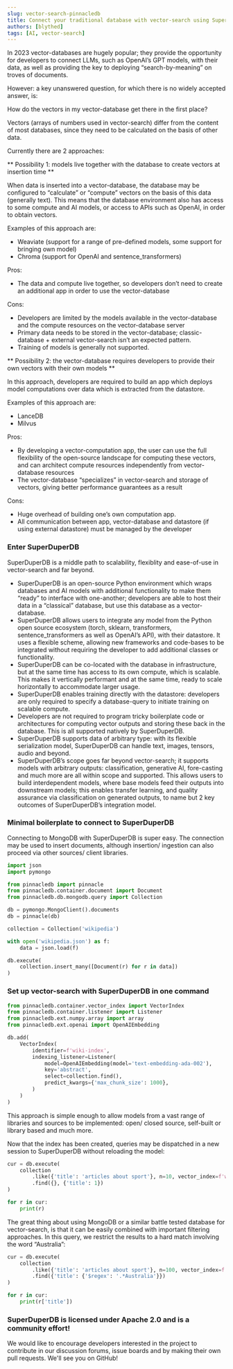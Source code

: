 ```yaml
---
slug: vector-search-pinnacledb
title: Connect your traditional database with vector-search using SuperDuperDB
authors: [blythed]
tags: [AI, vector-search]
---
```


In 2023 vector-databases are hugely popular; they provide the opportunity for developers to connect LLMs, such as OpenAI’s GPT models, with their data, as well as providing the key to deploying “search-by-meaning” on troves of documents.

However: a key unanswered question, for which there is no widely accepted answer, is:

How do the vectors in my vector-database get there in the first place?

<!--truncate-->

Vectors (arrays of numbers used in vector-search) differ from the content of most databases, since they need to be calculated on the basis of other data.

Currently there are 2 approaches:

** Possibility 1: models live together with the database to create vectors at insertion time **

When data is inserted into a vector-database, the database may be configured to “calculate” or “compute” vectors on the basis of this data (generally text). This means that the database environment also has access to some compute and AI models, or access to APIs such as OpenAI, in order to obtain vectors.

Examples of this approach are:

- Weaviate (support for a range of pre-defined models, some support for bringing own model)
- Chroma (support for OpenAI and sentence_transformers)

Pros:

- The data and compute live together, so developers don’t need to create an additional app in order to use the vector-database

Cons:

- Developers are limited by the models available in the vector-database and the compute resources on the vector-database server
- Primary data needs to be stored in the vector-database; classic-database + external vector-search isn’t an expected pattern.
- Training of models is generally not supported.

** Possibility 2: the vector-database requires developers to provide their own vectors with their own models **

In this approach, developers are required to build an app which deploys model computations over data which is extracted from the datastore.

Examples of this approach are:

- LanceDB
- Milvus

Pros:

- By developing a vector-computation app, the user can use the full flexibility of the open-source landscape for computing these vectors, and can architect compute resources independently from vector-database resources
- The vector-database “specializes” in vector-search and storage of vectors, giving better performance guarantees as a result

Cons:

- Huge overhead of building one’s own computation app.
- All communication between app, vector-database and datastore (if using external datastore) must be managed by the developer

### Enter SuperDuperDB

SuperDuperDB is a middle path to scalability, flexiblity and ease-of-use in vector-search and far beyond.

- SuperDuperDB is an open-source Python environment which wraps databases and AI models with additional functionality to make them “ready” to interface with one-another; developers are able to host their data in a “classical” database, but use this database as a vector-database.
- SuperDuperDB allows users to integrate any model from the Python open source ecosystem (torch, sklearn, transformers, sentence_transformers as well as OpenAI’s API), with their datastore. It uses a flexible scheme, allowing new frameworks and code-bases to be integrated without requiring the developer to add additional classes or functionality.
- SuperDuperDB can be co-located with the database in infrastructure, but at the same time has access to its own compute, which is scalable. This makes it vertically performant and at the same time, ready to scale horizontally to accommodate larger usage.
- SuperDuperDB enables training directly with the datastore: developers are only required to specify a database-query to initiate training on scalable compute.
- Developers are not required to program tricky boilerplate code or architectures for computing vector outputs and storing these back in the database. This is all supported natively by SuperDuperDB.
- SuperDuperDB supports data of arbitrary type: with its flexible serialization model, SuperDuperDB can handle text, images, tensors, audio and beyond.
- SuperDuperDB’s scope goes far beyond vector-search; it supports models with arbitrary outputs: classification, generative AI, fore-casting and much more are all within scope and supported. This allows users to build interdependent models, where base models feed their outputs into downstream models; this enables transfer learning, and quality assurance via classification on generated outputs, to name but 2 key outcomes of SuperDuperDB’s integration model.

### Minimal boilerplate to connect to SuperDuperDB

Connecting to MongoDB with SuperDuperDB is super easy. The connection may be used to insert documents, although insertion/ ingestion can also proceed via other sources/ client libraries.

```python
import json
import pymongo

from pinnacledb import pinnacle
from pinnacledb.container.document import Document
from pinnacledb.db.mongodb.query import Collection

db = pymongo.MongoClient().documents
db = pinnacle(db)

collection = Collection('wikipedia')

with open('wikipedia.json') as f:
    data = json.load(f)

db.execute(
    collection.insert_many([Document(r) for r in data])
)
```

### Set up vector-search with SuperDuperDB in one command

```python
from pinnacledb.container.vector_index import VectorIndex
from pinnacledb.container.listener import Listener
from pinnacledb.ext.numpy.array import array
from pinnacledb.ext.openai import OpenAIEmbedding

db.add(
    VectorIndex(
        identifier=f'wiki-index',
        indexing_listener=Listener(
            model=OpenAIEmbedding(model='text-embedding-ada-002'),
            key='abstract',
            select=collection.find(),
            predict_kwargs={'max_chunk_size': 1000},
        )
    )
)
```

This approach is simple enough to allow models from a vast range of libraries and sources to be implemented: open/ closed source, self-built or library based and much more.

Now that the index has been created, queries may be dispatched in a new session to SuperDuperDB without reloading the model:

```python
cur = db.execute(
    collection
        .like({'title': 'articles about sport'}, n=10, vector_index=f'wiki-index')
        .find({}, {'title': 1})
)

for r in cur:
    print(r)
```

The great thing about using MongoDB or a similar battle tested database for vector-search, is that it can be easily combined with important filtering approaches. In this query, we restrict the results to a hard match involving the word “Australia”:

```python
cur = db.execute(
    collection
        .like({'title': 'articles about sport'}, n=100, vector_index=f'wiki-index-{model.identifier}')
        .find({'title': {'$regex': '.*Australia'}})
)

for r in cur:
    print(r['title'])
```

### SuperDuperDB is licensed under Apache 2.0 and is a community effort!

We would like to encourage developers interested in the project to contribute in our discussion forums, issue boards and by making their own pull requests. We'll see you on GitHub!